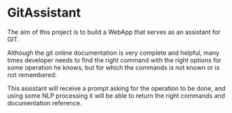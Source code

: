 # GitAssistant

The aim of this project is to build a WebApp that serves as an assistant for
 GIT.

Although the git online documentation is very complete and helpful, many times
 developer needs to find the right command with the right options for some
 operation he knows, but for which the commands is  not known or is not
 remembered.

This assistant will receive a prompt asking for the operation to be done, and
 using some NLP processing it will be able to return the right commands and
 documentation reference.
